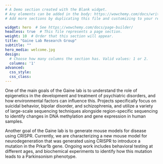 ```yaml
---
# A Demo section created with the Blank widget.
# Any elements can be added in the body: https://wowchemy.com/docs/writing-markdown-latex/
# Add more sections by duplicating this file and customizing to your requirements.

widget: hero  # See https://wowchemy.com/docs/page-builder/
headless: true  # This file represents a page section.
weight: 10  # Order that this section will appear.
title: "Gaine Lab Research Group"
subtitle: ""
hero_media: welcome.jpg
design:
  # Choose how many columns the section has. Valid values: 1 or 2.
  columns: '1'
advanced:
  css_style:
  css_class:
---
```



One of the main goals of the Gaine lab is to understand the role of epigenetics in the development and treatment of psychiatric disorders, and how environmental factors can influence this. Projects specifically focus on suicidal behavior, bipolar disorder, and schizophrenia, and utilize a variety of large-scale sequencing techniques alongside region-specific sequencing to identify changes in DNA methylation and gene expression in human samples.

Another goal of the Gaine lab is to generate mouse models for disease using CRISPR. Currently, we are characterizing a new mouse model for neurodegeneration that was generated using CRISPR to introduce a mutation in the Prkar1b gene. Ongoing work includes behavioral testing at different ages, and biochemical experiments to identify how this mutation leads to a Parkinsonism phenotype.
